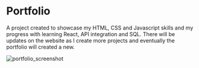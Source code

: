 # Portfolio
A project created to showcase my HTML, CSS and Javascript skills and my progress with learning React, API integration and SQL.
There will be updates on the website as I create more projects and eventually the portfolio will created a new.

![portfolio_screenshot](https://github.com/akashpandya/akashpandya.github.io/assets/91130000/1d6be474-90b7-423b-81a6-9b9598c7f992)

